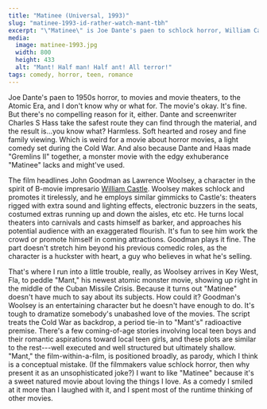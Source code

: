 ```yaml
---
title: "Matinee (Universal, 1993)"
slug: "matinee-1993-id-rather-watch-mant-tbh"
excerpt: "\"Matinee\" is Joe Dante's paen to schlock horror, William Castle, the Atomic Era, and I don't know why or what for."
media: 
  image: matinee-1993.jpg
  width: 800
  height: 433
  alt: "Mant! Half man! Half ant! All terror!"
tags: comedy, horror, teen, romance
---
```

Joe Dante's paen to 1950s horror, to movies and movie theaters, to the Atomic Era, and I don't know why or what for. The movie's okay. It's fine. But there's no compelling reason for it, either. Dante and screenwriter Charles S Hass take the safest route they can find through the material, and the result is...you know what? Harmless. Soft hearted and rosey and fine family viewing. Which is weird for a movie about horror movies, a light comedy set during the Cold War. And also because Dante and Haas made "Gremlins II" together, a monster movie with the edgy exhuberance "Matinee" lacks and might've used.

The film headlines John Goodman as Lawrence Woolsey, a character in the spirit of B-movie impresario [William Castle](https://en.wikipedia.org/wiki/William_Castle). Woolsey makes schlock and promotes it tirelessly, and he employs similar gimmicks to Castle's: theaters rigged with extra sound and lighting effects, electronic buzzers in the seats, costumed extras running up and down the aisles, etc etc. He turns local theaters into carnivals and casts himself as barker, and approaches his potential audience with an exaggerated flourish. It's fun to see him work the crowd or promote himself in coming attractions. Goodman plays it fine. The part doesn't stretch him beyond his previous comedic roles, as the character is a huckster with heart, a guy who believes in what he's selling.

That's where I run into a little trouble, really, as Woolsey arrives in Key West, Fla, to peddle "Mant," his newest atomic monster movie, showing up right in the middle of the Cuban Missile Crisis. Because it turns out "Matinee" doesn't have much to say about its subjects. How could it? Goodman's Woolsey is an entertaining character but he doesn't have enough to do. It's tough to dramatize somebody's unabashed love of the movies. The script treats the Cold War as backdrop, a period tie-in to "Mant's" radioactive premise. There's a few coming-of-age stories involving local teen boys and their romantic aspirations toward local teen girls, and these plots are similar to the rest---well executed and well structured but ultimately shallow. "Mant," the film-within-a-film, is positioned broadly, as parody, which I think is a conceptual mistake. (If the filmmakers value schlock horror, then why present it as an unsophisticated joke?) I want to like "Matinee" because it's a sweet natured movie about loving the things I love. As a comedy I smiled at it more than I laughed with it, and I spent most of the runtime thinking of other movies.
